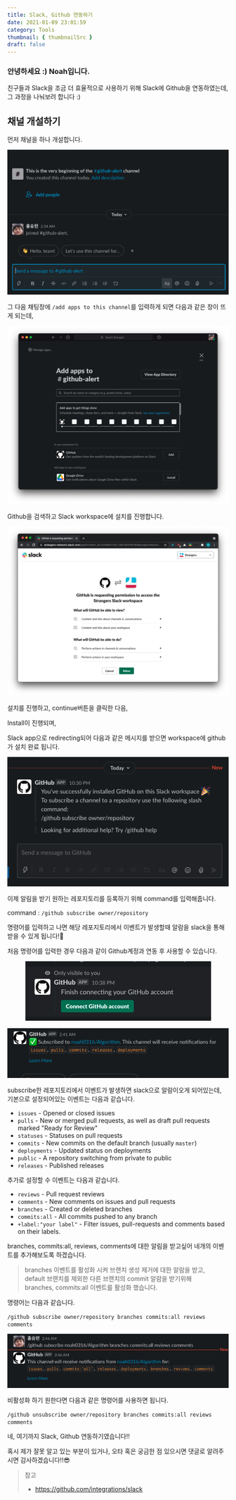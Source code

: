 ```yaml
---
title: Slack, Github 연동하기
date: 2021-01-09 23:01:59
category: Tools
thumbnail: { thumbnailSrc }
draft: false
---
```


### 안녕하세요 :) Noah입니다.

친구들과 Slack을 조금 더 효율적으로 사용하기 위해 Slack에 Github을 연동하였는데,  
그 과정을 나눠보려 합니다 :)

## 채널 개설하기

먼저 채널을 하나 개설합니다.

<p align="center">
    <img src="assets/2021-01-09/1.png"/>
</p>

그 다음 채팅창에 `/add apps to this channel`를 입력하게 되면 다음과 같은 창이 뜨게 되는데,

<p align="center">
    <img src="assets/2021-01-09/2.png"/>
</p>

Github을 검색하고 Slack workspace에 설치를 진행합니다.

<p align="center">
    <img src="assets/2021-01-09/3.png"/>
</p>

설치를 진행하고, continue버튼을 클릭한 다음,

Install이 진행되며,

Slack app으로 redirecting되어 다음과 같은 메시지를 받으면 workspace에 github가 설치 완료 됩니다.

<p align="center">
    <img src="assets/2021-01-09/5.png"/>
</p>

이제 알림을 받기 원하는 레포지토리를 등록하기 위해 command를 입력해줍니다.

command : `/github subscribe owner/repository`

명령어를 입력하고 나면 해당 레포지토리에서 이벤트가 발생할때 알람을 slack을 통해 받을 수 있게 됩니다!🙂

처음 명령어를 입력한 경우 다음과 같이 Github계정과 연동 후 사용할 수 있습니다.

<p align="center">
    <img src="assets/2021-01-09/6.png"/>
</p>

<p align="center">
    <img src="assets/2021-01-09/7.png"/>
</p>

subscribe한 레포지토리에서 이벤트가 발생하면 slack으로 알람이오게 되어있는데,  
기본으로 설정되어있는 이벤트는 다음과 같습니다.

- `issues` - Opened or closed issues
- `pulls` - New or merged pull requests, as well as draft pull requests marked "Ready for Review"
- `statuses` - Statuses on pull requests
- `commits` - New commits on the default branch (usually `master`)
- `deployments` - Updated status on deployments
- `public` - A repository switching from private to public
- `releases` - Published releases

추가로 설정할 수 이벤트는 다음과 같습니다.

- `reviews` - Pull request reviews
- `comments` - New comments on issues and pull requests
- `branches` - Created or deleted branches
- `commits:all` - All commits pushed to any branch
- `+label:"your label"` - Filter issues, pull-requests and comments based on their labels.

branches, commits:all, reviews, comments에 대한 알림을 받고싶어 네개의 이벤트를 추가해보도록 하겠습니다.

> branches 이벤트를 활성화 시켜 브랜치 생성 제거에 대한 알람을 받고,  
> default 브랜치를 제외한 다른 브랜치의 commit 알람을 받기위해  
> branches, commits:all 이벤트를 활성화 했습니다.

명령어는 다음과 같습니다.

`/github subscribe owner/repository branches commits:all reviews comments`

<p align="center">
    <img src="assets/2021-01-09/8.png"/>
</p>

비활성화 하기 원한다면 다음과 같은 명령어를 사용하면 됩니다.

`/github unsubscribe owner/repository branches commits:all reviews comments`

네, 여기까지 Slack, Github 연동하기였습니다!!

혹시 제가 잘못 알고 있는 부분이 있거나, 오타 혹은 궁금한 점 있으시면 댓글로 알려주시면 감사하겠습니다!!😎

> 참고
>
> - https://github.com/integrations/slack
